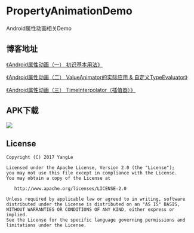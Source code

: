 # PropertyAnimationDemo

Android属性动画相关Demo

## 博客地址

[《Android属性动画（一） 初识基本用法》](http://blog.csdn.net/kong_gu_you_lan/article/details/58602795)

[《Android属性动画（二） ValueAnimator的实际应用 & 自定义TypeEvaluator》](http://blog.csdn.net/kong_gu_you_lan/article/details/59551438)

[《Android属性动画（三） TimeInterpolator（插值器）》](http://blog.csdn.net/kong_gu_you_lan/article/details/61414875)

## APK下载

[![](https://img.shields.io/badge/APK%20download-1.31M-green.svg)](https://github.com/alidili/PropertyAnimationDemo/raw/master/PropertyAnimationDemo.apk)

## License

```
Copyright (C) 2017 YangLe

Licensed under the Apache License, Version 2.0 (the "License");
you may not use this file except in compliance with the License.
You may obtain a copy of the License at

   http://www.apache.org/licenses/LICENSE-2.0

Unless required by applicable law or agreed to in writing, software
distributed under the License is distributed on an "AS IS" BASIS,
WITHOUT WARRANTIES OR CONDITIONS OF ANY KIND, either express or implied.
See the License for the specific language governing permissions and
limitations under the License.
```
